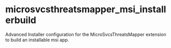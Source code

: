 # microsvcsthreatsmapper_msi_installerbuild
Advanced Installer configuration for the MicroSvcsThreatsMapper extension to build an installable msi app.
